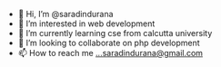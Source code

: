- 👋 Hi, I’m @saradindurana
- 👀 I’m interested in web development
- 🌱 I’m currently learning cse from calcutta university
- 💞️ I’m looking to collaborate on php development
- 📫 How to reach me ...saradindurana@gmail.com

<!---
saradindurana/saradindurana is a ✨ special ✨ repository because its `README.md` (this file) appears on your GitHub profile.
You can click the Preview link to take a look at your changes.
--->
